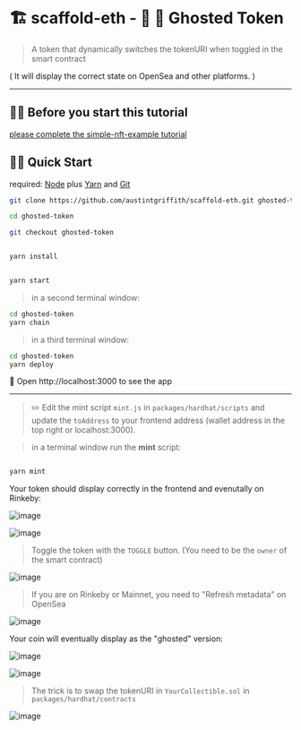 # 🏗 scaffold-eth - 🔔 🔕 Ghosted Token

> A token that dynamically switches the tokenURI when toggled in the smart contract

( It will display the correct state on OpenSea and other platforms. )

---

## 👨‍🏫 Before you start this tutorial

[please complete the simple-nft-example tutorial](https://github.com/austintgriffith/scaffold-eth/tree/simple-nft-example)

## 🏃‍♀️ Quick Start

required: [Node](https://nodejs.org/dist/latest-v12.x/) plus [Yarn](https://classic.yarnpkg.com/en/docs/install/) and [Git](https://git-scm.com/downloads)

```bash
git clone https://github.com/austintgriffith/scaffold-eth.git ghosted-token

cd ghosted-token

git checkout ghosted-token
```

```bash

yarn install

```

```bash

yarn start

```

> in a second terminal window:

```bash
cd ghosted-token
yarn chain

```

> in a third terminal window:

```bash
cd ghosted-token
yarn deploy

```

📱 Open http://localhost:3000 to see the app

---

> ✏️ Edit the mint script `mint.js` in `packages/hardhat/scripts` and update the `toAddress` to your frontend address (wallet address in the top right or localhost:3000).

> in a terminal window run the **mint** script:

```bash

yarn mint

```


Your token should display correctly in the frontend and evenutally on Rinkeby:

![image](https://user-images.githubusercontent.com/2653167/122653983-b1070100-d105-11eb-955d-5abc5221dbbf.png)

![image](https://user-images.githubusercontent.com/2653167/122653961-8d43bb00-d105-11eb-9edf-ff996a75b2ff.png)


> Toggle the token with the `TOGGLE` button. (You need to be the `owner` of the smart contract)

![image](https://user-images.githubusercontent.com/2653167/122654171-c6305f80-d106-11eb-9757-c6be7e6c9f7a.png)


> If you are on Rinkeby or Mainnet, you need to "Refresh metadata" on OpenSea

![image](https://user-images.githubusercontent.com/2653167/122654028-ce3bcf80-d105-11eb-97d7-f3ac9236e0da.png)


Your coin will eventually display as the "ghosted" version:

![image](https://user-images.githubusercontent.com/2653167/122654182-d3e5e500-d106-11eb-8598-fc793f5ae11a.png)

![image](https://user-images.githubusercontent.com/2653167/122654043-ead80780-d105-11eb-8c5b-405205f7aa8c.png)

> The trick is to swap the tokenURI in `YourCollectible.sol` in `packages/hardhat/contracts`

![image](https://user-images.githubusercontent.com/2653167/122654515-43f56a80-d109-11eb-8309-20cbebedb895.png)

